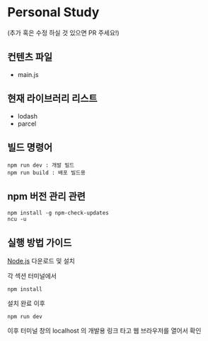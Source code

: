 # Personal Study  
(추가 혹은 수정 하실 것 있으면 PR 주세요!)

## 컨텐츠 파일  

- main.js

## 현재 라이브러리 리스트

- lodash
- parcel

## 빌드 명령어

```cli
npm run dev : 개발 빌드
npm run build : 배포 빌드용
```

## npm 버전 관리 관련

```cli
npm install -g npm-check-updates
ncu -u
```

## 실행 방법 가이드  
[Node.js](https://nodejs.org/ko) 다운로드 및 설치   
<p>각 섹션 터미널에서</p>  

```cli
npm install
```

<p>설치 완료 이후</p>

```cli
npm run dev
```

<p>이후 터미널 창의 localhost 의 개발용 링크 타고 웹 브라우저를 열어서 확인</p>  

